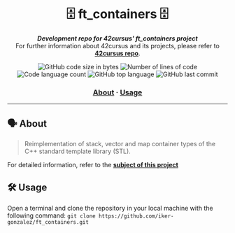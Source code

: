 <h1 align="center">
	🗄 ft_containers 🗄
</h1>

<p align="center">
	<b><i>Development repo for 42cursus' ft_containers project</i></b><br>
	For further information about 42cursus and its projects, please refer to <a href="https://github.com/iker-gonzalez/42_cursus"><b>42cursus repo</b></a>.
</p>

<p align="center">
	<img alt="GitHub code size in bytes" src="https://img.shields.io/github/languages/code-size/iker-gonzalez/ft_containers?color=blueviolet" />
	<img alt="Number of lines of code" src="https://img.shields.io/tokei/lines/github/iker-gonzalez/ft_containers?color=blueviolet" />
	<img alt="Code language count" src="https://img.shields.io/github/languages/count/iker-gonzalez/ft_containers?color=blue" />
	<img alt="GitHub top language" src="https://img.shields.io/github/languages/top/iker-gonzalez/ft_containers?color=blue" />
	<img alt="GitHub last commit" src="https://img.shields.io/github/last-commit/iker-gonzalez/ft_containers?color=brightgreen" />
</p>

<h3 align="center">
	<a href="#%EF%B8%8F-about">About</a>
	<span> · </span>
	<a href="#%EF%B8%8F-usage">Usage</a>
</h3>

---

## 🗣️ About

> Reimplementation of stack, vector and map container types of the C++ standard template library (STL).

For detailed information, refer to the [**subject of this project**](https://github.com/iker-gonzalez/42_cursus/blob/main/_PDFs/en.subject_ft_containers.pdf)


 ## 🛠️ Usage
 
 Open a terminal and clone the repository in your local machine with the following command:
 `git clone https://github.com/iker-gonzalez/ft_containers.git`
